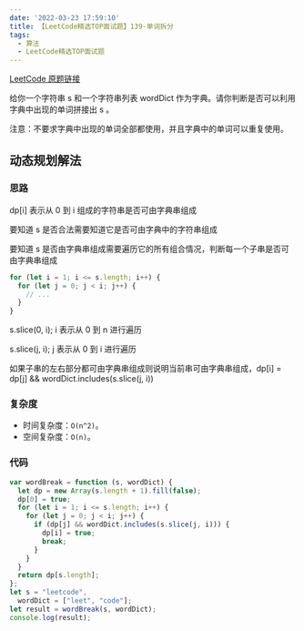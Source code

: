 ```yaml
---
date: '2022-03-23 17:59:10'
title: 【LeetCode精选TOP面试题】139-单词拆分
tags:
  - 算法
  - LeetCode精选TOP面试题
---
```


[LeetCode 原题链接](https://leetcode-cn.com/problems/word-break/)

给你一个字符串 s 和一个字符串列表 wordDict 作为字典。请你判断是否可以利用字典中出现的单词拼接出 s 。

注意：不要求字典中出现的单词全部都使用，并且字典中的单词可以重复使用。

## 动态规划解法

### 思路

dp[i] 表示从 0 到 i 组成的字符串是否可由字典串组成

要知道 s 是否合法需要知道它是否可由字典中的字符串组成

要知道 s 是否由字典串组成需要遍历它的所有组合情况，判断每一个子串是否可由字典串组成

```js
for (let i = 1; i <= s.length; i++) {
  for (let j = 0; j < i; j++) {
    // ...
  }
}
```

s.slice(0, i); i 表示从 0 到 n 进行遍历

s.slice(j, i); j 表示从 0 到 i 进行遍历

如果子串的左右部分都可由字典串组成则说明当前串可由字典串组成，dp[i] = dp[j] && wordDict.includes(s.slice(j, i))

### 复杂度

- 时间复杂度：`O(n^2)`。
- 空间复杂度：`O(n)`。

### 代码

```js
var wordBreak = function (s, wordDict) {
  let dp = new Array(s.length + 1).fill(false);
  dp[0] = true;
  for (let i = 1; i <= s.length; i++) {
    for (let j = 0; j < i; j++) {
      if (dp[j] && wordDict.includes(s.slice(j, i))) {
        dp[i] = true;
        break;
      }
    }
  }
  return dp[s.length];
};
let s = "leetcode",
  wordDict = ["leet", "code"];
let result = wordBreak(s, wordDict);
console.log(result);
```
